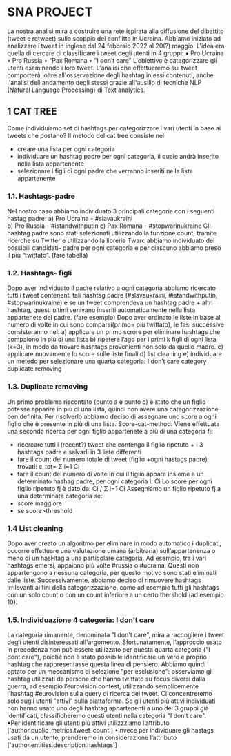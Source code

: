 # SNA PROJECT
La nostra analisi mira a costruire una rete ispirata alla diffusione del dibattito (tweet e retweet) sullo scoppio del conflitto in Ucraina. 
Abbiamo iniziato ad analizzare i tweet in inglese dal 24 febbraio 2022 al 20(?) maggio. 
L'idea era quella di cercare di classificare i tweet degli utenti in 4 gruppi: 
•	Pro Ucraina 
•	Pro Russia
•	"Pax Romana 
•	"I don’t care" 
L'obiettivo è categorizzare gli utenti esaminando i loro tweet. 
L'analisi che effettueremo sui tweet comporterà, oltre all'osservazione degli hashtag in essi contenuti, anche l'analisi dell'andamento degli stessi grazie all'ausilio di tecniche NLP (Natural Language Processing) di Text analytics. 

## 1 CAT TREE 
Come individuiamo  set di hashtags per categorizzare i vari utenti in base ai tweets che postano? 
Il metodo del cat tree consiste nel:
-  creare una lista per ogni categoria 
-  individuare un hashtag padre per ogni categoria, il quale andrà inserito nella lista appartenente 
-  selezionare i figli di ogni padre che verranno inseriti nella lista appartenente

### 1.1. Hashtags-padre
Nel nostro caso abbiamo individuato 3 principali categorie con i seguenti hastag padre:
a)	Pro Ucraina - #slavaukraini   
b)	Pro Russia  -  #istandwithputin
c)	Pax Romana - #stopwarinukraine
Gli hashtag padre sono stati selezionati utilizzando la funzione count; tramite ricerche su Twitter e utilizzando la libreria Twarc abbiamo individuato dei possibili candidati- padre per ogni categoria e per ciascuno abbiamo preso il più “twittato”. (fare tabella) 

### 1.2. Hashtags- figli
Dopo aver individuato il padre relativo a ogni categoria abbiamo ricercato tutti i tweet contenenti tali hashtag padre (#slavaukraini,  #istandwithputin, #stopwarinukraine) e se un tweet comprendeva un hashtag padre + altri hashtag, questi ultimi venivano inseriti automaticamente nella lista appartenete del padre.
(fare esempio)
Dopo aver ordinato le liste in base al numero di volte in cui sono comparsi(primo= più twittato), le fasi successive consisteranno nel:
a) applicare un primo scrore per eliminare hashtags che compaiono in più di una lista 
b) ripetere l’ago per i primi k figli di ogni lista (k=3), in modo da trovare hashtags provenienti non solo da quello madre.
c) applicare nuovamente lo score sulle liste finali
d) list cleaning 
e) individuare un metedo per selezionare una quarta categoria: I don’t care category
duplicate removing 


### 1.3. Duplicate removing
Un primo problema riscontato (punto a e punto c) è stato che un figlio potesse apparire in più di una lista, quindi non avere una categorizzazione ben definita. Per risolverlo abbiamo deciso di assegnare uno score a ogni figlio che è presente in più di una lista. 
Score-cat-method: 
Viene effettuata una seconda ricerca per ogni figlio appartenete a più di una categoria fj: 
- ricercare tutti i (recent?) tweet  che contengo il figlio ripetuto + i 3 hashtags padre e salvarli in 3 liste differenti
- fare il count del numero totale di tweet (figlio +ogni hastags padre)  trovati: c_tot= Σ i=1 Ci
- fare il count del numero di volte in cui il figlio appare insieme a un determinato hashag padre, per ogni categoria i: Ci
Lo score per ogni figlio ripetuto fj è dato da:  Ci / Σ i=1 Ci
Assegniamo un figlio ripetuto fj a una determinata categoria se: 
- score maggiore
- se score>threshold

### 1.4 List cleaning 
Dopo aver creato un algoritmo per eliminare in modo automatico i duplicati,  occorre effettuare una valutazione umana (arbitraria) sull’appartenenza o meno di un hasHtag a una particolare categoria.
Ad esempio, tra i vari hashtags emersi, appaiono più volte #russia o #ucraina. Questi non appartengono a nessuna categoria, per questo motivo sono stati eliminati dalle liste.
Successivamente, abbiamo deciso di rimuovere hashtags irrilevanti ai fini della categorizzazione, come ad esempio tutti gli hashtags con un solo count o con un count inferiore a un certo thershold (ad esempio 10).

### 1.5. Individuazione 4 categoria: I don’t care
La categoria rimanente, denominata "I don't care", mira a raccogliere i tweet degli utenti disinteressati all'argomento. Sfortunatamente, l’approccio usato in precedenza non può essere utilizzato per questa quarta categoria ("I dont care"), poiché non è stato possibile identificare un vero e proprio hashtag che rappresentasse questa linea di pensiero.
Abbiamo quindi optato per un meccanismo di selezione "per esclusione": osserviamo gli hashtag utilizzati da persone che hanno twittato su focus diversi dalla guerra, ad esempio l’eurovision contest, utilizzando semplicemente l'hashtag #eurovision sulla query di ricerca dei tweet.
Ci concentreremo solo sugli utenti "attivi" sulla piattaforma.  Se gli utenti più attivi individuati non hanno usato uno degli hashtag appartenenti a uno dei 3 gruppi già identificati, classificheremo questi utenti nella categoria "I don’t care".  
   •Per identificare gli utenti più attivi utilizzziamo l’attributo ['author.public_metrics.tweet_count']
   •Invece per individuare gli hastags usati da un utente, prenderemo in considerazione l’attributo ['author.entities.description.hashtags']







